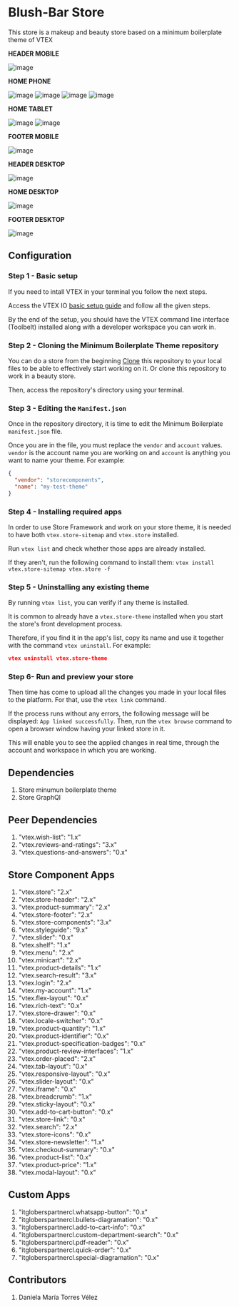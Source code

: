# Blush-Bar Store

This store is a makeup and beauty store based on a minimum boilerplate theme of VTEX

**HEADER MOBILE**

![image](https://user-images.githubusercontent.com/101153916/195952948-250c84c5-a068-48ae-b30f-aef838842f63.png)

**HOME PHONE**

![image](https://user-images.githubusercontent.com/101153916/196557327-6ca4222c-0e2c-41fb-8705-54008c809ced.png)
![image](https://user-images.githubusercontent.com/101153916/196557383-1fef1f4b-c906-4069-ac70-5d2f0799658e.png)
![image](https://user-images.githubusercontent.com/101153916/196738710-2d1e3ab1-09e9-4d89-9988-3cdcc9215680.png)
![image](https://user-images.githubusercontent.com/101153916/196738592-d00e78ad-448f-4b0f-bc02-919d23ce7dd2.png)

**HOME TABLET**

![image](https://user-images.githubusercontent.com/101153916/196557004-05a10160-ef9c-4cc3-9c22-9366099ddde2.png)
![image](https://user-images.githubusercontent.com/101153916/196557054-931c31a0-66bc-4090-801e-05dc156d3102.png)

**FOOTER MOBILE**

![image](https://user-images.githubusercontent.com/101153916/195953013-649a5a4e-16ae-4674-907c-479c9c95ee75.png)

**HEADER DESKTOP**

![image](https://user-images.githubusercontent.com/101153916/195952854-5a505086-1e43-418b-b6da-258807edcc13.png)

**HOME DESKTOP**

![image](https://user-images.githubusercontent.com/101153916/196556707-96fa5dc2-f7fd-423c-bef4-adab6c265199.png)

**FOOTER DESKTOP**

![image](https://user-images.githubusercontent.com/101153916/195952889-119104a2-0aad-4944-be5d-d435e3f01680.png)

## Configuration

### Step 1 - Basic setup

If you need to intall VTEX in your terminal you follow the next steps.

Access the VTEX IO [basic setup guide](https://vtex.io/docs/getting-started/build-stores-with-store-framework/1) and follow all the given steps.

By the end of the setup, you should have the VTEX command line interface (Toolbelt) installed along with a developer workspace you can work in.

### Step 2 - Cloning the Minimum Boilerplate Theme repository

You can do a store from the beginning [Clone](https://help.github.com/en/github/creating-cloning-and-archiving-repositories/cloning-a-repository) this repository to
your local files to be able to effectively start working on it. Or clone this repository to work in a beauty store.

Then, access the repository's directory using your terminal.

### Step 3 - Editing the `Manifest.json`

Once in the repository directory, it is time to edit the Minimum Boilerplate `manifest.json` file.

Once you are in the file, you must replace the `vendor` and `account` values. `vendor` is the account name you are working on and `account` is anything you want to
name your theme. For example:

```json
{
  "vendor": "storecomponents",
  "name": "my-test-theme"
}
```

### Step 4 - Installing required apps

In order to use Store Framework and work on your store theme, it is needed to have both `vtex.store-sitemap` and `vtex.store` installed.

Run `vtex list` and check whether those apps are already installed.

If they aren't, run the following command to install them: `vtex install vtex.store-sitemap vtex.store -f`

### Step 5 - Uninstalling any existing theme

By running `vtex list`, you can verify if any theme is installed.

It is common to already have a `vtex.store-theme` installed when you start the store's front development process.

Therefore, if you find it in the app's list, copy its name and use it together with the command `vtex uninstall`. For example:

```json
vtex uninstall vtex.store-theme
```

### Step 6- Run and preview your store

Then time has come to upload all the changes you made in your local files to the platform. For that, use the `vtex link` command.

If the process runs without any errors, the following message will be displayed: `App linked successfully`. Then, run the `vtex browse` command to open a browser
window having your linked store in it.

This will enable you to see the applied changes in real time, through the account and workspace in which you are working.

## Dependencies

1. Store minumun boilerplate theme
2. Store GraphQl

## Peer Dependencies

1.  "vtex.wish-list": "1.x"
2.  "vtex.reviews-and-ratings": "3.x"
3.  "vtex.questions-and-answers": "0.x"

## Store Component Apps

1. "vtex.store": "2.x"
2. "vtex.store-header": "2.x"
3. "vtex.product-summary": "2.x"
4. "vtex.store-footer": "2.x"
5. "vtex.store-components": "3.x"
6. "vtex.styleguide": "9.x"
7. "vtex.slider": "0.x"
8. "vtex.shelf": "1.x"
9. "vtex.menu": "2.x"
10. "vtex.minicart": "2.x"
11. "vtex.product-details": "1.x"
12. "vtex.search-result": "3.x"
13. "vtex.login": "2.x"
14. "vtex.my-account": "1.x"
15. "vtex.flex-layout": "0.x"
16. "vtex.rich-text": "0.x"
17. "vtex.store-drawer": "0.x"
18. "vtex.locale-switcher": "0.x"
19. "vtex.product-quantity": "1.x"
20. "vtex.product-identifier": "0.x"
21. "vtex.product-specification-badges": "0.x"
22. "vtex.product-review-interfaces": "1.x"
23. "vtex.order-placed": "2.x"
24. "vtex.tab-layout": "0.x"
25. "vtex.responsive-layout": "0.x"
26. "vtex.slider-layout": "0.x"
27. "vtex.iframe": "0.x"
28. "vtex.breadcrumb": "1.x"
29. "vtex.sticky-layout": "0.x"
30. "vtex.add-to-cart-button": "0.x"
31. "vtex.store-link": "0.x"
32. "vtex.search": "2.x"
33. "vtex.store-icons": "0.x"
34. "vtex.store-newsletter": "1.x"
35. "vtex.checkout-summary": "0.x"
36. "vtex.product-list": "0.x"
37. "vtex.product-price": "1.x"
38. "vtex.modal-layout": "0.x"

## Custom Apps

1. "itgloberspartnercl.whatsapp-button": "0.x"
2. "itgloberspartnercl.bullets-diagramation": "0.x"
3. "itgloberspartnercl.add-to-cart-info": "0.x"
4. "itgloberspartnercl.custom-department-search": "0.x"
5. "itgloberspartnercl.pdf-reader": "0.x"
6. "itgloberspartnercl.quick-order": "0.x"
7. "itgloberspartnercl.special-diagramation": "0.x"

## Contributors

1. Daniela María Torres Vélez
